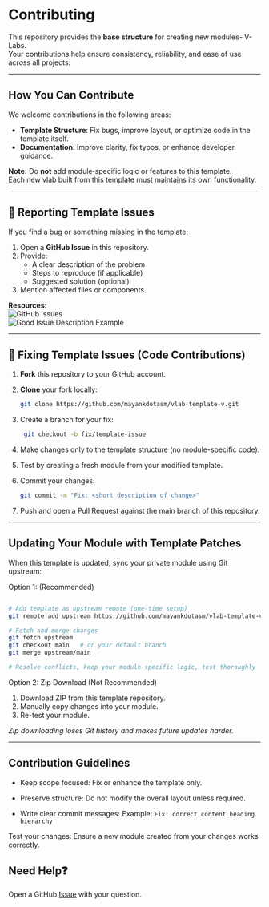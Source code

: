 # Contributing

This repository provides the **base structure** for creating new modules- V-Labs.  
Your contributions help ensure consistency, reliability, and ease of use across all projects.

---

## How You Can Contribute

We welcome contributions in the following areas:
- **Template Structure**: Fix bugs, improve layout, or optimize code in the template itself.
- **Documentation**: Improve clarity, fix typos, or enhance developer guidance.

**Note:** Do **not** add module‑specific logic or features to this template.  
Each new vlab built from this template must maintains its own functionality.

---

## 🐛 Reporting Template Issues

If you find a bug or something missing in the template:
1. Open a **GitHub Issue** in this repository.
2. Provide:
   - A clear description of the problem
   - Steps to reproduce (if applicable)
   - Suggested solution (optional)
3. Mention affected files or components.

**Resources:**  
![GitHub Issues](https://res.cloudinary.com/drnjjbg2a/image/upload/v1754336445/bdfbacca-8ba4-4698-9c41-5e0afa960e3b.png)  
![Good Issue Description Example](https://res.cloudinary.com/drnjjbg2a/image/upload/v1754334330/eafdf853-f879-42e2-aaeb-62090c954bcf.png)

---

## 🔧 Fixing Template Issues (Code Contributions)

1. **Fork** this repository to your GitHub account.  
2. **Clone** your fork locally:
   ```bash
   git clone https://github.com/mayankdotasm/vlab-template-v.git
   ```

3. Create a branch for your fix:
   ```bash
    git checkout -b fix/template-issue
   ```

4. Make changes only to the template structure (no module-specific code).

5. Test by creating a fresh module from your modified template.

6. Commit your changes:
    ```bash
    git commit -m "Fix: <short description of change>"
    ```

7. Push and open a Pull Request against the main branch of this repository.
---
## Updating Your Module with Template Patches
When this template is updated, sync your private module using Git upstream:

Option 1: (Recommended)
```bash

# Add template as upstream remote (one-time setup)
git remote add upstream https://github.com/mayankdotasm/vlab-template-v.git

# Fetch and merge changes
git fetch upstream
git checkout main   # or your default branch
git merge upstream/main

# Resolve conflicts, keep your module-specific logic, test thoroughly
```
Option 2: Zip Download (Not Recommended)
1. Download ZIP from this template repository.
2. Manually copy changes into your module.
3. Re-test your module.

_Zip downloading loses Git history and makes future updates harder._

---

## Contribution Guidelines
- Keep scope focused: Fix or enhance the template only.

- Preserve structure: Do not modify the overall layout unless required.
- Write clear commit messages:
    Example: ```Fix: correct content heading hierarchy```

Test your changes: Ensure a new module created from your changes works correctly.

## Need Help❓ 
Open a GitHub [Issue](https://github.com/mayankdotasm/vlab-template-v/issues?q=is%3Aissue) with your question.

